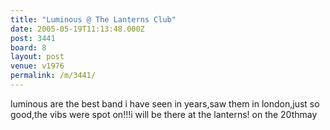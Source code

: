 ```yaml
---
title: "Luminous @ The Lanterns Club"
date: 2005-05-19T11:13:48.000Z
post: 3441
board: 8
layout: post
venue: v1976
permalink: /m/3441/
---
```

luminous are the best band i have seen in years,saw them in london,just so good,the vibs were spot on!!!i will be there at the lanterns! on the 20thmay
